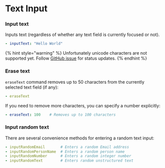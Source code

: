# Text Input

### Input text

Inputs text (regardless of whether any text field is currently focused or not).

```yaml
- inputText: "Hello World"
```

{% hint style="warning" %}
Unfortunately unicode characters are not supported yet. Follow [GitHub issue](https://github.com/mobile-dev-inc/maestro/issues/146) for status updates.
{% endhint %}

### Erase text

`eraseText` command removes up to 50 characters from the currently selected text field (if any):

```yaml
- eraseText
```

If you need to remove more characters, you can specify a number explicitly:

```yaml
- eraseText: 100    # Removes up to 100 characters
```

### Input random text

There are several convenience methods for entering a random text input:

```yaml
- inputRandomEmail       # Enters a random Email address
- inputRandomPersonName  # Enters a random person name
- inputRandomNumber      # Enters a random integer number
- inputRandomText        # Enters random unstructured text
```
